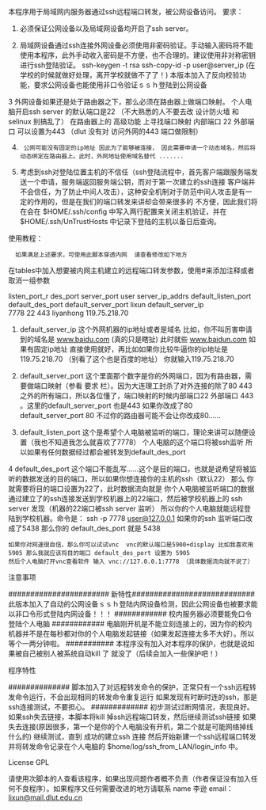 本程序用于局域网内服务器通过ssh远程端口转发，被公网设备访问。
要求：
1.	必须保证公网设备以及局域网设备均开启了ssh server。

2.	局域网设备通过ssh连接外网设备必须使用非密码验证。手动输入密码将不能使用本程序，此外手动收入密码是不方便，也不合理的。建议使用非对称密钥进行ssh登陆验证。
	ssh-keygen -t rsa
	ssh-copy-id -p <port> user@server_ip
	(在学校的时候就做好处理，离开学校就做不了了！)
	本版本加入了反向校验功能，要求公网设备也能使用非口令验证ｓｓｈ登陆到公网设备
	
3       外网设备如果还是处于路由器之下，那么必须在路由器上做端口映射。
        个人电脑开启ssh server 的默认端口是22 （不大熟悉的人不要去改 设计防火墙 和selinux 别搞乱了）
        在路由器上的 高级功能 上寻找端口映射 内部端口 22 外部端口 可以设置为443 （dlut 没有对 访问外网的443 端口做限制）
        
4.      公网可能没有固定的ip地址 因此为了能够被连接， 因此需要申请一个动态域名，然后将动态绑定在路由器上。此时，外网地址使用域名替代 .......

5.	考虑到ssh对登陆位置主机的不信任（ssh登陆流程中，首先客户端跟服务端发送一个申请，服务端返回服务端公钥，而对于第一次建立的ssh连接
	    客户端并不会信任，为了防止中间人攻击），这种安全机制对于防范中间人攻击是有一定的作用的，但是在我们的端口转发来讲却会带来很多的
	不方便，因此我们将在会在 $HOME/.ssh/config 中写入两行配置来关闭主机验证，并在 $HOME/.ssh/UnTrustHosts 中记录下登陆的主机以备日后查询。

        
使用教程：

      如果满足上述要求，可使用此脚本穿透内网  请查看修改如下地方

在tables中加入想要被内网主机建立的远程端口转发参数，使用#来添加注释或者取消一组参数


listen_port_r		des_port	    server_port		    user	    server_ip_addrs
default_listen_port	default_des_port    default_server_port	    lixun	    default_server_ip	
7778			22		    443			    liyanhong   119.75.218.70  

1.	default_server_ip 这个外网机器的ip地址或者是域名 比如，你不叫厉害申请到的域名是 www.baidu.com (真的只是瞎扯) 此时就些 www.baidun.com
	如果有固定ip地址 直接使用就好，再比如如果你比较牛逼你的ip地址是 119.75.218.70 （别看了这个也是百度的地址） 你就输入119.75.218.70

2.	default_server_port 这个里面那个数字是你的外网端口，因为有路由器，需要做端口映射（参看 要求 栏）。因为大连理工封杀了对外连接的除了80
	443 之外的所有端口，所以各位懂了，端口映射的时候内部端口22 外部端口 443  。这里的default_server_port 也是443 如果你改成了80 default_server_port 80
	不过你的路由器可能不会让你改成80……

3.	default_listen_port 这个是希望个人电脑被监听的端口，理论来讲可以随便设置（我也不知道我怎么就喜欢了7778） 个人电脑的这个端口将被ssh监听
	所以如果有任何数据经过都会被转发到default_des_port 

4	default_des_port 这个端口不能乱写……这个是目的端口，也就是说希望将被监听的数据发送的目的端口，所以如果你想连接你的主机的ssh（默认22） 那么
	你就需要将目的端口设置为22了，此时数据流向就是 你个人电脑被监听端口的数据通过建立了的ssh连接发送到学校机器上的22端口，然后被学校机器上的
	ssh server 发现（机器的22端口被ssh server 监听） 所以你的个人电脑就能远程登陆到学校机器。命令是：
		    ssh -p 7778 user@127.0.0.1
	如果你的ssh 监听端口改成了5438 那么你的 default_des_port 就是 5438 

	如果你对网速很自信，那么你可以试试vnc  vnc的默认端口是5900+display 比如我喜欢用5905 那么我就应该将目的端口 default_des_port 设置为 5905
	然后个人电脑打开vnc查看软件 输入 vnc://127.0.0.1:7778 （具体数据流向就不说了）

注意事项

####################### 新特性############################
此版本加入了自动的公网设备ｓｓｈ登陆内网设备检测，因此公网设备也被要求能以非口令形式登陆内网设备！！！
############  校内服务器必须要能免口令登陆个人电脑
############  电脑刚开机是不能立刻连接上的，因为你的校内机器并不是在每秒都对你的个人电脑发起链接（如果发起连接太多不大好）。所以
		等个一两分钟啦。
###########  本程序没有加入对本程序的保护，也就是说如果被自己被别人被系统自动kill 了 就没了（后续会加入一些保护吧！）


程序特性

############## 脚本加入了对远程转发命令的保护，正常只有一个ssh远程转发命令运行，不会出现相同的转发命令重复运行
		如果发现有时断时连的ssh，那是ssh连接测试，不要担心。
#############	初步测试过断网情况，表现良好。如果ssh失去链接，本脚本将kill 掉ssh远程端口转发，然后继续测试ssh链接
		如果失去连接(原因很多，第一个是你的个人电脑没有开机，第二个就是可能网络掉线什么的) 继续测试，直到
		成功的建立ssh 连接 然后开始新建一个ssh远程端口转发 并将转发命令记录在个人电脑的 $home/log/ssh_from_LAN/login_info 中。


License  GPL

请使用次脚本的人查看该程序，如果出现问题作者概不负责（作者保证没有加入任何不良程序）。如果程序又任何需要改进的地方请联系
name 李逊
email： lixun@mail.dlut.edu.cn

